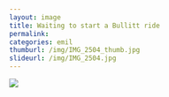 ```yaml
---
layout: image
title: Waiting to start a Bullitt ride
permalink: 
categories: emil
thumburl: /img/IMG_2504_thumb.jpg
slideurl: /img/IMG_2504.jpg 
---
```

![](/img/IMG_2504.jpg)


